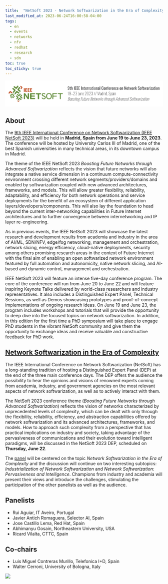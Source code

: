 ```yaml
---
title:  "NetSoft 2023 - Network Softwarization in the Era of Complexity"
last_modified_at: 2023-06-24T16:00:58-04:00
tags:
  - en
  - events
  - networks
  - nfv
  - redhat
  - research
  - sdn
toc: true
toc_sticky: true
---
```


[![](/assets/images/posts/2023-05-25-netsoft23/1.png)](https://netsoft2023.ieee-netsoft.org/)

## About

The [9th IEEE International Conference on Network Softwarization (IEEE NetSoft 2023)](https://netsoft2023.ieee-netsoft.org/about) will be held in **Madrid, Spain from June 19 to June 23, 2023**. The conference will be hosted by University Carlos III of Madrid, one of the best Spanish universities in many technical areas, in its downtown campus in Madrid.

The theme of the IEEE NetSoft 2023 *Boosting Future Networks through Advanced Softwarization* reflects the vision that future networks will also integrate a native service dimension in a continuum compute-connectivity environment crossing different network segments/providers/domains and enabled by softwarization coupled with new advanced architectures, frameworks, and models. This will allow greater flexibility, reliability, adaptability, and efficiency for both network operations and service deployments for the benefit of an ecosystem of different application layers/developers/components. This will also lay the foundation to head beyond the current inter-networking capabilities in Future Internet architectures and to further convergence between internetworking and IP layer re-engineering.

As in previous events, the IEEE NetSoft 2023 will showcase the latest research and development results from academia and industry in the area of AI/ML, SDN/NFV, edge/fog networking, management and orchestration, network slicing, energy efficiency, cloud-native deployments, security among others promising research areas in the context of Future Internet with the final aim of enabling an open softwarized network environment featured by full automation and autonomicity, native network slicing, and AI-based and dynamic control, management and orchestration.

IEEE NetSoft 2023 will feature an intense five-day conference program. The core of the conference will run from June 20 to June 22 and will feature inspiring Keynote Talks delivered by world-class researchers and industry representatives. It also includes a Distinguished Expert Panel, Technical Sessions, as well as Demos showcasing prototypes and proof-of-concept implementations of ongoing research ideas. On June 19 and June 23, the program includes workshops and tutorials that will provide the opportunity to deep dive into the focused topics on network softwarization. In addition, in this edition for the first time a PhD symposium will take place to engage PhD students in the vibrant NetSoft community and give them the opportunity to exchange ideas and receive valuable and constructive feedback for PhD work.

## [Network Softwarization in the Era of Complexity](https://netsoft2023.ieee-netsoft.org/program/distinguished-expert-panel)

The IEEE International Conference on Network Softwarization (NetSoft) has a long-standing tradition of hosting a Distinguished Expert Panel (DEP) at the end of the three main conference days. The DEP offers the audience the possibility to hear the opinions and visions of renowned experts coming from academia, industry, and government agencies on the most relevant aspects of network softwarization, as well as to actively interact with them.

The NetSoft 2023 conference theme (*Boosting Future Networks through Advanced Softwarization*) reflects the vision of networks characterized by unprecedented levels of complexity, which can be dealt with only through the flexibility, reliability, efficiency, and abstraction capabilities offered by network softwarization and its advanced architectures, frameworks, and models. How to approach such complexity from a perspective that has practical implications on industry and society, taking advantage of the pervasiveness of communications and their evolution toward intelligent paradigms, will be discussed in the NetSoft 2023 DEP, scheduled on **Thursday, June 22**.

The [panel](https://netsoft2023.ieee-netsoft.org/program/distinguished-expert-panel) will be centered on the topic *Network Softwarization in the Era of Complexity* and the discussion will continue on two interesting subtopics: *Industrialization of Network Softwarization* and *Network Softwarization: Pervasiveness and Intelligence*. Champions from industry and academia will present their views and introduce the challenges, stimulating the participation of the other panelists as well as the audience.

## Panelists
 - Rui Aguiar, IT Aveiro, Portugal
 - Javier Antich Romaguera, Selector AI, Spain
 - Jose Castillo Lema,  Red Hat, Spain
 - Abhimanyu Gosain, Northeastern University, USA
 - Ricard Vilalta, CTTC, Spain

## Co-chairs
 - Luis Miguel Contreras Murillo, Telefonica I+D, Spain
 - Walter Cerroni, University of Bologna, Italy

![](/assets/images/posts/2023-05-25-netsoft23/2.jpg)